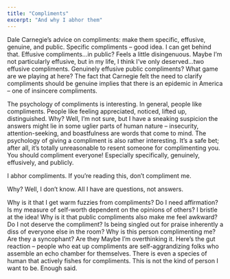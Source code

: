 ```yaml
---
title: "Compliments"
excerpt: "And why I abhor them"
---
```


Dale Carnegie’s advice on compliments: make them specific, effusive, genuine, and public. Specific compliments – good idea. I can get behind that. Effusive compliments…in public? Feels a little disingenuous. Maybe I’m not particularly effusive, but in my life, I think I’ve only deserved…two effusive compliments. Genuinely effusive public compliments? What game are we playing at here? The fact that Carnegie felt the need to clarify compliments should be genuine implies that there is an epidemic in America – one of insincere compliments.

The psychology of compliments is interesting. In general, people like compliments. People like feeling appreciated, noticed, lifted up, distinguished. Why? Well, I’m not sure, but I have a sneaking suspicion the answers might lie in some uglier parts of human nature – insecurity, attention-seeking, and boastfulness are words that come to mind. The psychology of giving a compliment is also rather interesting. It’s a safe bet; after all, it’s totally unreasonable to resent someone for complimenting you. You should compliment everyone! Especially specifically, genuinely, effusively, and publicly. 

I abhor compliments. If you’re reading this, don’t compliment me. 

Why? Well, I don’t know. All I have are questions, not answers.

Why is it that I get warm fuzzies from compliments? Do I need affirmation? Is my measure of self-worth dependent on the opinions of others? I bristle at the idea! Why is it that public compliments also make me feel awkward? Do I not deserve the compliment? Is being singled out for praise inherently a diss of everyone else in the room? Why is this person complimenting me? Are they a syncophant? Are they  Maybe I’m overthinking it. Here’s the gut reaction – people who eat up compliments are self-aggrandizing folks who assemble an echo chamber for themselves. There is even a species of human that actively fishes for compliments. This is not the kind of person I want to be. Enough said. 
